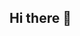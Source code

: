 ## Hi there 👋

<!--
**carriefodor/carriefodor** is a ✨ _special_ ✨ repository because its `README.md` (this file) appears on your GitHub profile.

- 🔭 I’m currently working on my Masters Degree at USC's Iovine and Young Academy.
- 🌱 I’m currently learning about connected objects, IoT, and physical computing.
- 👯 I’m looking to collaborate on creative ideas for connected objects.
- 🤔 I’m looking for help with using GitHub! I'm a newbie.
- 💬 Ask me about Iovine and Young Academy!
- 📫 How to reach me: linkedin.com/carriefodor
- 😄 Pronouns: she/her
- ⚡ Fun fact: I'm working on a Master of Science in Integrated Design, Business & Technology.
-->
